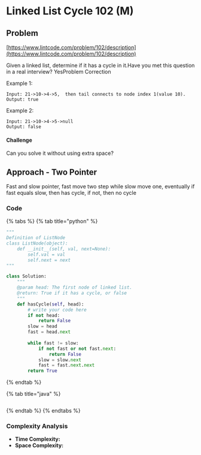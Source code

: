 # Linked List Cycle 102 \(M\)

## Problem

[https://www.lintcode.com/problem/102/description](https://www.lintcode.com/problem/102/description)

Given a linked list, determine if it has a cycle in it.Have you met this question in a real interview?  YesProblem Correction

Example 1:

```text
Input: 21->10->4->5,  then tail connects to node index 1(value 10).
Output: true
```

Example 2:

```text
Input: 21->10->4->5->null
Output: false
```

#### Challenge

Can you solve it without using extra space?

## Approach - Two Pointer 

Fast and slow pointer, fast move two step while slow move one, eventually if fast equals slow, then has cycle, if not, then no cycle

### Code

{% tabs %}
{% tab title="python" %}
```python
"""
Definition of ListNode
class ListNode(object):
    def __init__(self, val, next=None):
        self.val = val
        self.next = next
"""

class Solution:
    """
    @param head: The first node of linked list.
    @return: True if it has a cycle, or false
    """
    def hasCycle(self, head):
        # write your code here
        if not head:
            return False
        slow = head
        fast = head.next
        
        while fast != slow:
            if not fast or not fast.next:
                return False
            slow = slow.next
            fast = fast.next.next
        return True
```
{% endtab %}

{% tab title="java" %}
```

```
{% endtab %}
{% endtabs %}

### Complexity Analysis

* **Time Complexity:**
* **Space Complexity:**

